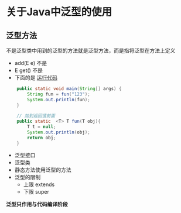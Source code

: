 # 关于Java中泛型的使用


## 泛型方法

不是泛型类中用到的泛型的方法就是泛型方法，而是指将泛型在方法上定义
- add(E e) 不是
- E get()  不是
- 下面的是  [运行代码](genericity.java)
```java
    public static void main(String[] args) {
        String fun = fun("123");
        System.out.println(fun);
    }   
    
    // 加到返回值前面
    public static  <T> T fun(T obj){
        T t = null;
        System.out.println(obj);
        return obj;
    }
```
- 泛型接口
- 泛型类
- 静态方法使用泛型的方法
- 泛型的限制  
  - 上限 extends
  - 下限 super

**泛型只作用与代码编译阶段**





